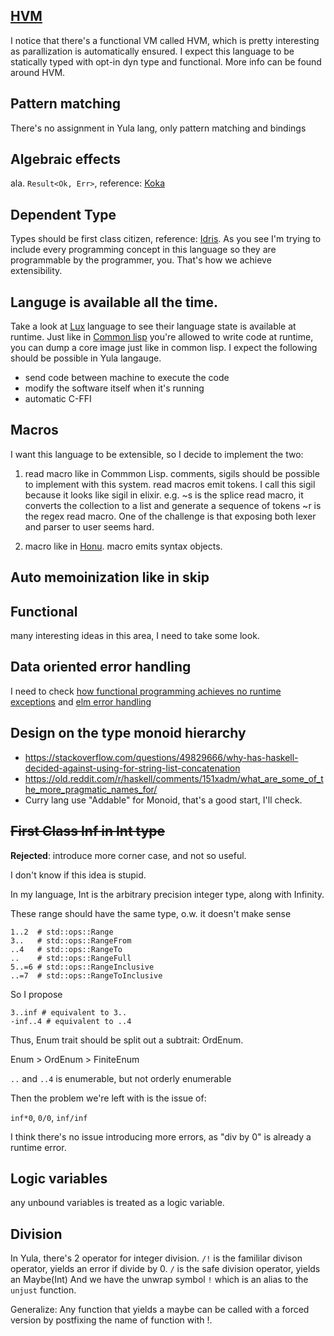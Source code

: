 ## [HVM](https://github.com/HigherOrderCO/HVM)
I notice that there's a functional VM called HVM, which is pretty interesting as 
parallization is automatically ensured. I expect this language to be statically 
typed with opt-in dyn type and functional. More info can be found around HVM.

## Pattern matching
  There's no assignment in Yula lang, only pattern matching and bindings

## Algebraic effects
  ala. `Result<Ok, Err>`, reference: [Koka](https://koka-lang.github.io/)

## Dependent Type
  Types should be first class citizen, reference: [Idris](https://www.idris-lang.org/). As you see I'm trying to include every programming concept in this language so they are programmable by the programmer, you. That's how we achieve extensibility.

## Languge is available all the time.
  Take a look at [Lux](https://github.com/LuxLang/lux) language to see their language state is available at runtime.
  Just like in [Common lisp](https://lisp-lang.org/) you're allowed to write code at runtime, you can dump a core image just like in common lisp.
  I expect the following should be possible in Yula langauge.
  - send code between machine to execute the code
  - modify the software itself when it's running
  - automatic C-FFI

## Macros

I want this language to be extensible, so I decide to implement the two:

1. read macro like in Commmon Lisp. comments, sigils should be possible to implement 
with this system. read macros emit tokens. I call this sigil because it looks like sigil in elixir.
e.g. ~s is the splice read macro, it converts the collection to a list and generate a sequence of tokens
~r is the regex read macro. One of the challenge is that exposing both lexer and parser to user seems hard.

2. macro like in [Honu](https://dl.acm.org/doi/10.1145/2371401.2371420). macro emits syntax objects.

## Auto memoinization like in skip

## Functional

many interesting ideas in this area, I need to take some look.

## Data oriented error handling
I need to check [how functional programming achieves no runtime exceptions](https://softwareengineering.stackexchange.com/questions/420872/how-functional-programming-achieves-no-runtime-exceptions) and [elm error handling](https://guide.elm-lang.org/error_handling/)

## Design on the type monoid hierarchy
- https://stackoverflow.com/questions/49829666/why-has-haskell-decided-against-using-for-string-list-concatenation
- https://old.reddit.com/r/haskell/comments/151xadm/what_are_some_of_the_more_pragmatic_names_for/
- Curry lang use "Addable" for Monoid, that's a good start, I'll check.

## <del>First Class Inf in Int type</del> 

**Rejected**: introduce more corner case, and not so useful.

I  don't know if this idea is stupid.

In my language, Int is the arbitrary precision integer type, along with Infinity.

These range should have the same type, o.w. it doesn't make sense

```
1..2  # std::ops::Range
3..   # std::ops::RangeFrom
..4   # std::ops::RangeTo
..    # std::ops::RangeFull
5..=6 # std::ops::RangeInclusive
..=7  # std::ops::RangeToInclusive
```
So I propose
```
3..inf # equivalent to 3..
-inf..4 # equivalent to ..4
```
Thus, Enum trait should be split out a subtrait: OrdEnum.

Enum > OrdEnum > FiniteEnum

`..` and `..4` is enumerable, but not orderly enumerable

Then the problem we're left with is the issue of:

`inf*0`, `0/0`, `inf/inf`

I think there's no issue introducing more errors, as "div by 0" is already a runtime error.

## Logic variables
any unbound variables is treated as a logic variable.

## Division

In Yula, there's 2 operator for integer division. 
`/!` is the famililar divison operator, yields an error if divide by 0.
`/` is the safe division operator, yields an Maybe(Int)
And we have the unwrap symbol `!` which is an alias to the `unjust` function.

Generalize: Any function that yields a maybe can be called with a forced version by postfixing the name of function with !.
